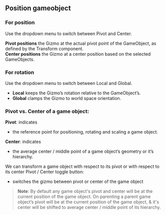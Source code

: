 ## Position gameobject

### For position
Use the dropdown menu to switch between Pivot and Center.

**Pivot positions** the Gizmo at the actual pivot point of the GameObject, as defined by the Transform component. \
**Center positions** the Gizmo at a center position based on the selected GameObjects.

### For rotation
Use the dropdown menu to switch between Local and Global.

- **Local** keeps the Gizmo’s rotation relative to the GameObject’s.
- **Global** clamps the Gizmo to world space orientation.


### Pivot vs. Center of a game object:

**Pivot**: indicates
- the reference point for positioning, rotating and scaling a game object.

**Center**: indicates
- the average center / middle point of a game object’s geometry or it’s hierarchy.

We can transform a game object with respect to its pivot or with respect to its center
Pivot / Center toggle button:
- switches the gizmo between pivot or center of the game object

> **Note**: By default any game object's pivot and center will be at the current position of the game object.
On parenting a parent game object’s pivot will be at the current position of the game object, & it's center will be shifted to average center / middle point of its hierarchy.
